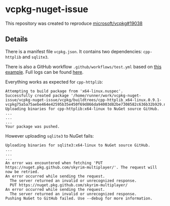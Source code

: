 # vcpkg-nuget-issue

This repository was created to reproduce [microsoft/vcpkg#19038](https://github.com/microsoft/vcpkg/issues/19038)

## Details

There is a manifest file `vcpkg.json`. It contains two dependencies: `cpp-httplib` and `sqlite3`. 

There is also a GitHub workflow `.github/workflows/test.yml` based on [this example](https://github.com/microsoft/vcpkg/blob/f7c83acf486c572d7b1ebe5894dc83bca4f5faef/docs/users/binarycaching.md#github-packages). Full logs can be found [here](https://github.com/Pospelove/vcpkg-nuget-issue/runs/3149229829?check_suite_focus=true).

Everything works as expected for `cpp-httplib`:

```
Attempting to build package from 'x64-linux.nuspec'.
Successfully created package '/home/runner/work/vcpkg-nuget-issue/vcpkg-nuget-issue/vcpkg/buildtrees/cpp-httplib_x64-linux.0.9.1-vcpkg75a5a75aebe464e42595b35e450f69d866da94003d82be7308582c636b32b929.nupkg'.
Uploading binaries for cpp-httplib:x64-linux to NuGet source GitHub.
...
...
...
Your package was pushed.
```

However uploading `sqlite3` to NuGet fails:

```
Uploading binaries for sqlite3:x64-linux to NuGet source GitHub.
...
...
...
An error was encountered when fetching 'PUT https://nuget.pkg.github.com/skyrim-multiplayer/'. The request will now be retried.
An error occurred while sending the request.
  The server returned an invalid or unrecognized response.
  PUT https://nuget.pkg.github.com/skyrim-multiplayer/
An error occurred while sending the request.
  The server returned an invalid or unrecognized response.
Pushing NuGet to GitHub failed. Use --debug for more information.
```